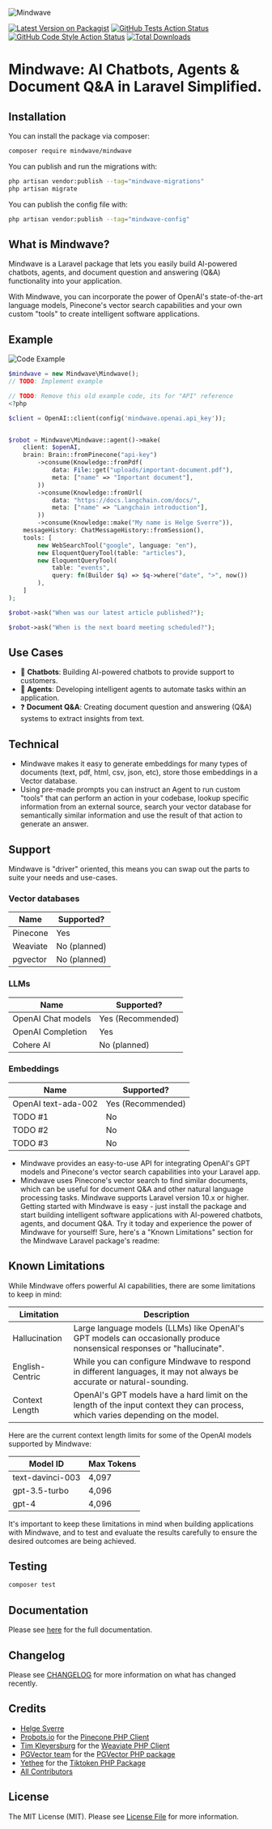 ![Mindwave](./art/header.png)

[![Latest Version on Packagist](https://img.shields.io/packagist/v/mindwave/mindwave.svg?style=flat-square)](https://packagist.org/packages/mindwave/mindwave)
[![GitHub Tests Action Status](https://img.shields.io/github/actions/workflow/status/mindwave/mindwave/run-tests.yml?branch=main&label=tests&style=flat-square)](https://github.com/mindwave/mindwave/actions?query=workflow%3Arun-tests+branch%3Amain)
[![GitHub Code Style Action Status](https://img.shields.io/github/actions/workflow/status/mindwave/mindwave/fix-php-code-style-issues.yml?branch=main&label=code%20style&style=flat-square)](https://github.com/mindwave/mindwave/actions?query=workflow%3A"Fix+PHP+code+style+issues"+branch%3Amain)
[![Total Downloads](https://img.shields.io/packagist/dt/mindwave/mindwave.svg?style=flat-square)](https://packagist.org/packages/mindwave/mindwave)

# Mindwave: AI Chatbots, Agents & Document Q&A in Laravel Simplified.

## Installation

You can install the package via composer:

```bash
composer require mindwave/mindwave
```

You can publish and run the migrations with:

```bash
php artisan vendor:publish --tag="mindwave-migrations"
php artisan migrate
```

You can publish the config file with:

```bash
php artisan vendor:publish --tag="mindwave-config"
```

## What is Mindwave?

Mindwave is a Laravel package that lets you easily build AI-powered chatbots, agents, and document question and
answering (Q&A) functionality into your application.

With Mindwave, you can incorporate the power of OpenAI's state-of-the-art language models, Pinecone's vector search
capabilities and your own custom "tools" to create intelligent software applications.

## Example

![Code Example](./art/code.png)

```php
$mindwave = new Mindwave\Mindwave();
// TODO: Implement example
```

```php
// TODO: Remove this old example code, its for "API" reference
<?php

$client = OpenAI::client(config('mindwave.openai.api_key'));


$robot = Mindwave\Mindwave::agent()->make(
    client: $openAI,
    brain: Brain::fromPinecone("api-key")
        ->consume(Knowledge::fromPdf(
            data: File::get("uploads/important-document.pdf"),
            meta: ["name" => "Important document"],
        ))
        ->consume(Knowledge::fromUrl(
            data: "https://docs.langchain.com/docs/",
            meta: ["name" => "Langchain introduction"],
        ))
        ->consume(Knowledge::make("My name is Helge Sverre")),
    messageHistory: ChatMessageHistory::fromSession(),
    tools: [
        new WebSearchTool("google", language: "en"),
        new EloquentQueryTool(table: "articles"),
        new EloquentQueryTool(
            table: "events",
            query: fn(Builder $q) => $q->where("date", ">", now())
        ),
    ]
);

$robot->ask("When was our latest article published?");

$robot->ask("When is the next board meeting scheduled?");
```

## Use Cases

- 💬 **Chatbots**: Building AI-powered chatbots to provide support to customers.
- 🤖 **Agents**: Developing intelligent agents to automate tasks within an application.
- ❓ **Document Q&A**: Creating document question and answering (Q&A) systems to extract insights from text.

## Technical

- Mindwave makes it easy to generate embeddings for many types of documents (text, pdf, html, csv, json, etc), store
  those embeddings in a Vector database.
- Using pre-made prompts you can instruct an Agent to run custom "tools" that can perform an action in your codebase,
  lookup specific information from an external source, search your vector database for semantically similar information
  and use the result of that action to generate an answer.

## Support

Mindwave is "driver" oriented, this means you can swap out the parts to suite your needs and use-cases.

### Vector databases

| Name     | Supported?    |
|----------|---------------|
| Pinecone | Yes           |
| Weaviate | No (planned)  |
| pgvector | No  (planned) |

### LLMs

| Name               | Supported?        |
|--------------------|-------------------|
| OpenAI Chat models | Yes (Recommended) |
| OpenAI Completion  | Yes               |
| Cohere AI          | No (planned)      |

### Embeddings

| Name                | Supported?        |
|---------------------|-------------------|
| OpenAI text-ada-002 | Yes (Recommended) |
| TODO #1             | No                |
| TODO #2             | No                |
| TODO #3             | No                |

- Mindwave provides an easy-to-use API for integrating OpenAI's GPT models and Pinecone's vector search capabilities
  into
  your Laravel app.
- Mindwave uses Pinecone's vector search to find similar documents, which can be useful for document Q&A and other
  natural language processing tasks.
  Mindwave supports Laravel version 10.x or higher.
  Getting started with Mindwave is easy - just install the package and start building intelligent software applications
  with AI-powered chatbots, agents, and document Q&A. Try it today and experience the power of Mindwave for yourself!
  Sure, here's a "Known Limitations" section for the Mindwave Laravel package's readme:

## Known Limitations

While Mindwave offers powerful AI capabilities, there are some limitations to keep in mind:

| Limitation      | Description                                                                                                                     |
|-----------------|---------------------------------------------------------------------------------------------------------------------------------|
| Hallucination   | Large language models (LLMs) like OpenAI's GPT models can occasionally produce nonsensical responses or "hallucinate".          |
| English-Centric | While you can configure Mindwave to respond in different languages, it may not always be accurate or natural-sounding.          |
| Context Length  | OpenAI's GPT models have a hard limit on the length of the input context they can process, which varies depending on the model. |

Here are the current context length limits for some of the OpenAI models supported by Mindwave:

| Model ID         | Max Tokens |
|------------------|------------|
| text-davinci-003 | 4,097      |
| gpt-3.5-turbo    | 4,096      |
| gpt-4            | 4,096      |

It's important to keep these limitations in mind when building applications with Mindwave, and to test and evaluate the
results carefully to ensure the desired outcomes are being achieved.

## Testing

```bash
composer test
```

## Documentation

Please see [here](docs/start.md) for the full documentation.

## Changelog

Please see [CHANGELOG](CHANGELOG.md) for more information on what has changed recently.

## Credits

- [Helge Sverre](https://github.com/helgesverre)
- [Probots.io](https://github.com/probots-io) for the [Pinecone PHP Client](https://github.com/probots-io/pinecone-php)
- [Tim Kleyersburg](https://github.com/timkley) for the [Weaviate PHP Client](https://github.com/timkley/weaviate-php)
- [PGVector team](https://github.com/pgvector/pgvector-php/graphs/contributors) for
  the [PGVector PHP package](https://github.com/pgvector/pgvector-php)
- [Yethee](https://github.com/yethee) for the [Tiktoken PHP Package](https://github.com/yethee/tiktoken-php)
- [All Contributors](../../contributors)

## License

The MIT License (MIT). Please see [License File](LICENSE.md) for more information.
